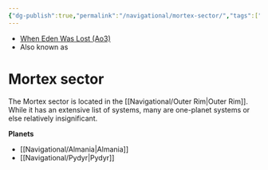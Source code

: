 ```yaml
---
{"dg-publish":true,"permalink":"/navigational/mortex-sector/","tags":["map","sector","outerrim"]}
---
```


- [When Eden Was Lost (Ao3)](https://archiveofourown.org/works/19334440/chapters/45992584)
- Also known as 
# Mortex sector
The Mortex sector is located in the [[Navigational/Outer Rim\|Outer Rim]]. While it has an extensive list of systems, many are one-planet systems or else relatively insignificant. 

**Planets**
- [[Navigational/Almania\|Almania]]
- [[Navigational/Pydyr\|Pydyr]]


